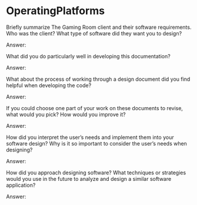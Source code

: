 # OperatingPlatforms


Briefly summarize The Gaming Room client and their software requirements. Who was the client? What type of software did they want you to design?

Answer:


What did you do particularly well in developing this documentation?

Answer:


What about the process of working through a design document did you find helpful when developing the code?

Answer:


If you could choose one part of your work on these documents to revise, what would you pick? How would you improve it?

Answer:


How did you interpret the user’s needs and implement them into your software design? Why is it so important to consider the user’s needs when designing?

Answer:


How did you approach designing software? What techniques or strategies would you use in the future to analyze and design a similar software application?

Answer:

